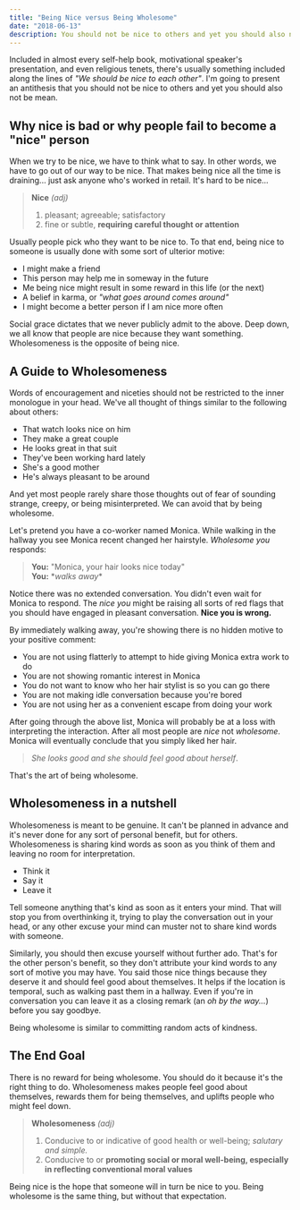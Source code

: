 ```yaml
---
title: "Being Nice versus Being Wholesome"
date: "2018-06-13"
description: You should not be nice to others and yet you should also not be mean.
---
```


Included in almost every self-help book, motivational speaker's presentation, and even religious tenets, there's usually something included along the lines of *"We should be nice to each other"*. I'm going to present an antithesis that you should not be nice to others and yet you should also not be mean.

## Why nice is bad or why people fail to become a "nice" person
When we try to be nice, we have to think what to say. In other words, we have to go out of our way to be nice. That makes being nice all the time is draining... just ask anyone who's worked in retail. It's hard to be nice...

> **Nice** *(adj)*  
> 1. pleasant; agreeable; satisfactory  
> 2. fine or subtle, **requiring careful thought or attention**

Usually people pick who they want to be nice to. To that end, being nice to someone is usually done with some sort of ulterior motive:

* I might make a friend
* This person may help me in someway in the future
* Me being nice might result in some reward in this life (or the next)
* A belief in karma, or *"what goes around comes around"*
* I might become a better person if I am nice more often

Social grace dictates that we never publicly admit to the above. Deep down, we all know that people are nice because they want something. Wholesomeness is the opposite of being nice.


## A Guide to Wholesomeness
Words of encouragement and niceties should not be restricted to the inner monologue in your head. We've all thought of things similar to the following about others:

* That watch looks nice on him
* They make a great couple
* He looks great in that suit
* They've been working hard lately
* She's a good mother
* He's always pleasant to be around

And yet most people rarely share those thoughts out of fear of sounding strange, creepy, or being misinterpreted. We can avoid that by being wholesome.

Let's pretend you have a co-worker named Monica. While walking in the hallway you see Monica recent changed her hairstyle. *Wholesome you* responds:

> **You:** "Monica, your hair looks nice today"  
> **You:** \**walks away*\*

Notice there was no extended conversation. You didn't even wait for Monica to respond. The *nice you* might be raising all sorts of red flags that you should have engaged in pleasant conversation. **Nice you is wrong.**

By immediately walking away, you're showing there is no hidden motive to your positive comment:

* You are not using flatterly to attempt to hide giving Monica extra work to do
* You are not showing romantic interest in Monica
* You do not want to know who her hair stylist is so you can go there
* You are not making idle conversation because you're bored
* You are not using her as a convenient escape from doing your work

After going through the above list, Monica will probably be at a loss with interpreting the interaction. After all most people are *nice* not *wholesome*. Monica will eventually conclude that you simply liked her hair.

> *She looks good and she should feel good about herself*.

That's the art of being wholesome.


## Wholesomeness in a nutshell
Wholesomeness is meant to be genuine. It can't be planned in advance and it's never done for any sort of personal benefit, but for others. Wholesomeness is sharing kind words as soon as you think of them and leaving no room for interpretation.

* Think it
* Say it
* Leave it

Tell someone anything that's kind as soon as it enters your mind. That will stop you from overthinking it, trying to play the conversation out in your head, or any other excuse your mind can muster not to share kind words with someone.

Similarly, you should then excuse yourself without further ado. That's for the other person's benefit, so they don't attribute your kind words to any sort of motive you may have. You said those nice things because they deserve it and should feel good about themselves. It helps if the location is temporal, such as walking past them in a hallway. Even if you're in conversation you can leave it as a closing remark (an *oh by the way...*) before you say goodbye.

Being wholesome is similar to committing random acts of kindness.


## The End Goal
There is no reward for being wholesome. You should do it because it's the right thing to do. Wholesomeness makes people feel good about themselves, rewards them for being themselves, and uplifts people who might feel down.


> **Wholesomeness** *(adj)*  
> 1. Conducive to or indicative of good health or well-being; *salutary and simple.*  
> 2. Conducive to or **promoting social or moral well-being, especially in reflecting conventional moral values**


Being nice is the hope that someone will in turn be nice to you. Being wholesome is the same thing, but without that expectation.

